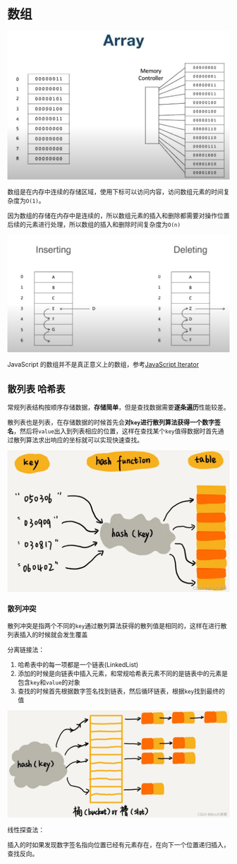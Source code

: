 # 数组

![Array](../../../assets/images/数据结构/array.png)

数组是在内存中连续的存储区域，使用下标可以访问内容，访问数组元素的时间复杂度为`O(1)`。

因为数组的存储在内存中是连续的，所以数组元素的插入和删除都需要对操作位置后续的元素进行处理，所以数组的插入和删除时间复杂度为`O(n)`

![Array Delete Insert](../../../assets/images/数据结构/array-delete-insert.png)

JavaScript 的数组并不是真正意义上的数组，参考[JavaScript Iterator](../../../02-JavaScript/00.Basic/01.Iterator.md)

## 散列表 哈希表

常规列表结构按顺序存储数据，**存储简单**，但是查找数据需要**逐条遍历**性能较差。

散列表也是列表，在存储数据的时候首先会**对`key`进行散列算法获得一个数字签名**，然后将`value`出入到列表相应的位置，这样在查找某个`key`值得数据时首先通过散列算法求出响应的坐标就可以实现快速查找。

![Hash Table](../../../assets/images/数据结构/hash-table.png)

### 散列冲突

散列冲突是指两个不同的`key`通过散列算法获得的散列值是相同的，这样在进行散列表插入的时候就会发生覆盖

分离链接法：

1. 哈希表中的每一项都是一个链表(LinkedList)
2. 添加的时候是向链表中插入元素，和常规哈希表元素不同的是链表中的元素是包含`key`和`value`的对象
3. 查找的时候首先根据数字签名找到链表，然后循环链表，根据`key`找到最终的值

![Hash Table LinkedList](../../../assets/images/数据结构/hash-table-linkedlist.png)

线性探查法：

插入的时如果发现数字签名指向位置已经有元素存在，在向下一个位置递归插入，查找反向。

